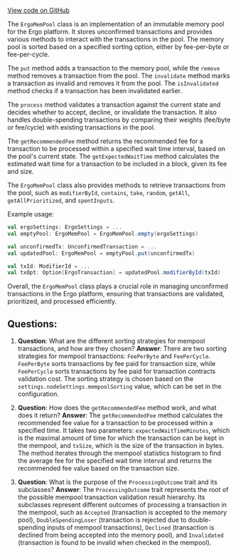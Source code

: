 [View code on GitHub](https://github.com/ergoplatform/ergo/src/main/scala/org/ergoplatform/nodeView/mempool/ErgoMemPool.scala)

The `ErgoMemPool` class is an implementation of an immutable memory pool for the Ergo platform. It stores unconfirmed transactions and provides various methods to interact with the transactions in the pool. The memory pool is sorted based on a specified sorting option, either by fee-per-byte or fee-per-cycle.

The `put` method adds a transaction to the memory pool, while the `remove` method removes a transaction from the pool. The `invalidate` method marks a transaction as invalid and removes it from the pool. The `isInvalidated` method checks if a transaction has been invalidated earlier.

The `process` method validates a transaction against the current state and decides whether to accept, decline, or invalidate the transaction. It also handles double-spending transactions by comparing their weights (fee/byte or fee/cycle) with existing transactions in the pool.

The `getRecommendedFee` method returns the recommended fee for a transaction to be processed within a specified wait time interval, based on the pool's current state. The `getExpectedWaitTime` method calculates the estimated wait time for a transaction to be included in a block, given its fee and size.

The `ErgoMemPool` class also provides methods to retrieve transactions from the pool, such as `modifierById`, `contains`, `take`, `random`, `getAll`, `getAllPrioritized`, and `spentInputs`.

Example usage:

```scala
val ergoSettings: ErgoSettings = ...
val emptyPool: ErgoMemPool = ErgoMemPool.empty(ergoSettings)

val unconfirmedTx: UnconfirmedTransaction = ...
val updatedPool: ErgoMemPool = emptyPool.put(unconfirmedTx)

val txId: ModifierId = ...
val txOpt: Option[ErgoTransaction] = updatedPool.modifierById(txId)
```

Overall, the `ErgoMemPool` class plays a crucial role in managing unconfirmed transactions in the Ergo platform, ensuring that transactions are validated, prioritized, and processed efficiently.
## Questions: 
 1. **Question**: What are the different sorting strategies for mempool transactions, and how are they chosen?
   **Answer**: There are two sorting strategies for mempool transactions: `FeePerByte` and `FeePerCycle`. `FeePerByte` sorts transactions by fee paid for transaction size, while `FeePerCycle` sorts transactions by fee paid for transaction contracts validation cost. The sorting strategy is chosen based on the `settings.nodeSettings.mempoolSorting` value, which can be set in the configuration.

2. **Question**: How does the `getRecommendedFee` method work, and what does it return?
   **Answer**: The `getRecommendedFee` method calculates the recommended fee value for a transaction to be processed within a specified time. It takes two parameters: `expectedWaitTimeMinutes`, which is the maximal amount of time for which the transaction can be kept in the mempool, and `txSize`, which is the size of the transaction in bytes. The method iterates through the mempool statistics histogram to find the average fee for the specified wait time interval and returns the recommended fee value based on the transaction size.

3. **Question**: What is the purpose of the `ProcessingOutcome` trait and its subclasses?
   **Answer**: The `ProcessingOutcome` trait represents the root of the possible mempool transaction validation result hierarchy. Its subclasses represent different outcomes of processing a transaction in the mempool, such as `Accepted` (transaction is accepted to the memory pool), `DoubleSpendingLoser` (transaction is rejected due to double-spending inputs of mempool transactions), `Declined` (transaction is declined from being accepted into the memory pool), and `Invalidated` (transaction is found to be invalid when checked in the mempool).